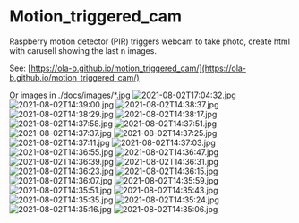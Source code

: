 # Motion_triggered_cam
Raspberry motion detector (PIR) triggers webcam to take photo, create html with carusell showing the last n images.

See: [https://ola-b.github.io/motion_triggered_cam/](https://ola-b.github.io/motion_triggered_cam/)


Or images in ./docs/images/*.jpg
![2021-08-02T17:04:32.jpg](https://github.com/Ola-B/motion_triggered_cam/blob/main/docs/images/2021-08-02T17:04:32.jpg "2021-08-02T17:04:32.jpg")
![2021-08-02T14:39:00.jpg](https://github.com/Ola-B/motion_triggered_cam/blob/main/docs/images/2021-08-02T14:39:00.jpg "2021-08-02T14:39:00.jpg")
![2021-08-02T14:38:37.jpg](https://github.com/Ola-B/motion_triggered_cam/blob/main/docs/images/2021-08-02T14:38:37.jpg "2021-08-02T14:38:37.jpg")
![2021-08-02T14:38:29.jpg](https://github.com/Ola-B/motion_triggered_cam/blob/main/docs/images/2021-08-02T14:38:29.jpg "2021-08-02T14:38:29.jpg")
![2021-08-02T14:38:17.jpg](https://github.com/Ola-B/motion_triggered_cam/blob/main/docs/images/2021-08-02T14:38:17.jpg "2021-08-02T14:38:17.jpg")
![2021-08-02T14:37:58.jpg](https://github.com/Ola-B/motion_triggered_cam/blob/main/docs/images/2021-08-02T14:37:58.jpg "2021-08-02T14:37:58.jpg")
![2021-08-02T14:37:51.jpg](https://github.com/Ola-B/motion_triggered_cam/blob/main/docs/images/2021-08-02T14:37:51.jpg "2021-08-02T14:37:51.jpg")
![2021-08-02T14:37:37.jpg](https://github.com/Ola-B/motion_triggered_cam/blob/main/docs/images/2021-08-02T14:37:37.jpg "2021-08-02T14:37:37.jpg")
![2021-08-02T14:37:25.jpg](https://github.com/Ola-B/motion_triggered_cam/blob/main/docs/images/2021-08-02T14:37:25.jpg "2021-08-02T14:37:25.jpg")
![2021-08-02T14:37:11.jpg](https://github.com/Ola-B/motion_triggered_cam/blob/main/docs/images/2021-08-02T14:37:11.jpg "2021-08-02T14:37:11.jpg")
![2021-08-02T14:37:03.jpg](https://github.com/Ola-B/motion_triggered_cam/blob/main/docs/images/2021-08-02T14:37:03.jpg "2021-08-02T14:37:03.jpg")
![2021-08-02T14:36:55.jpg](https://github.com/Ola-B/motion_triggered_cam/blob/main/docs/images/2021-08-02T14:36:55.jpg "2021-08-02T14:36:55.jpg")
![2021-08-02T14:36:47.jpg](https://github.com/Ola-B/motion_triggered_cam/blob/main/docs/images/2021-08-02T14:36:47.jpg "2021-08-02T14:36:47.jpg")
![2021-08-02T14:36:39.jpg](https://github.com/Ola-B/motion_triggered_cam/blob/main/docs/images/2021-08-02T14:36:39.jpg "2021-08-02T14:36:39.jpg")
![2021-08-02T14:36:31.jpg](https://github.com/Ola-B/motion_triggered_cam/blob/main/docs/images/2021-08-02T14:36:31.jpg "2021-08-02T14:36:31.jpg")
![2021-08-02T14:36:23.jpg](https://github.com/Ola-B/motion_triggered_cam/blob/main/docs/images/2021-08-02T14:36:23.jpg "2021-08-02T14:36:23.jpg")
![2021-08-02T14:36:15.jpg](https://github.com/Ola-B/motion_triggered_cam/blob/main/docs/images/2021-08-02T14:36:15.jpg "2021-08-02T14:36:15.jpg")
![2021-08-02T14:36:07.jpg](https://github.com/Ola-B/motion_triggered_cam/blob/main/docs/images/2021-08-02T14:36:07.jpg "2021-08-02T14:36:07.jpg")
![2021-08-02T14:35:59.jpg](https://github.com/Ola-B/motion_triggered_cam/blob/main/docs/images/2021-08-02T14:35:59.jpg "2021-08-02T14:35:59.jpg")
![2021-08-02T14:35:51.jpg](https://github.com/Ola-B/motion_triggered_cam/blob/main/docs/images/2021-08-02T14:35:51.jpg "2021-08-02T14:35:51.jpg")
![2021-08-02T14:35:43.jpg](https://github.com/Ola-B/motion_triggered_cam/blob/main/docs/images/2021-08-02T14:35:43.jpg "2021-08-02T14:35:43.jpg")
![2021-08-02T14:35:35.jpg](https://github.com/Ola-B/motion_triggered_cam/blob/main/docs/images/2021-08-02T14:35:35.jpg "2021-08-02T14:35:35.jpg")
![2021-08-02T14:35:24.jpg](https://github.com/Ola-B/motion_triggered_cam/blob/main/docs/images/2021-08-02T14:35:24.jpg "2021-08-02T14:35:24.jpg")
![2021-08-02T14:35:16.jpg](https://github.com/Ola-B/motion_triggered_cam/blob/main/docs/images/2021-08-02T14:35:16.jpg "2021-08-02T14:35:16.jpg")
![2021-08-02T14:35:06.jpg](https://github.com/Ola-B/motion_triggered_cam/blob/main/docs/images/2021-08-02T14:35:06.jpg "2021-08-02T14:35:06.jpg")
